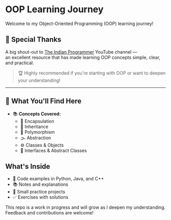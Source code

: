 # OOP Learning Journey

Welcome to my Object-Oriented Programming (OOP) learning journey!  

## 🙏 Special Thanks

A big shout-out to [The Indian Programmer](https://www.youtube.com/@TheIndianProgrammer) YouTube channel —  
an excellent resource that has made learning OOP concepts simple, clear, and practical.  

> 🏆 Highly recommended if you're starting with OOP or want to deepen your understanding!

---

## 📌 What You'll Find Here

- 📚 **Concepts Covered:**
  - 🔐 Encapsulation
  - 🧬 Inheritance
  - 🧩 Polymorphism
  - 🌫️ Abstraction
  - ⚙️ Classes & Objects
  - 👥 Interfaces & Abstract Classes


## What's Inside

- 📁 Code examples in Python, Java, and C++
- 📚 Notes and explanations
- 🧪 Small practice projects
- ✅ Exercises with solutions    

This repo is a work in progress and will grow as I deepen my understanding. Feedback and contributions are welcome!

